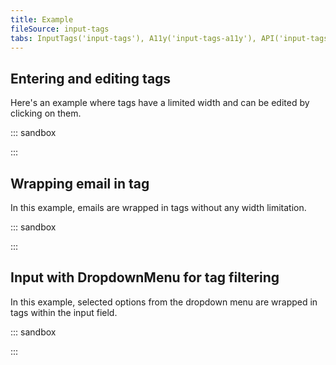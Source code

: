 ```yaml
---
title: Example
fileSource: input-tags
tabs: InputTags('input-tags'), A11y('input-tags-a11y'), API('input-tags-api'), Example('input-tags-code'), Changelog('input-tags-changelog')
---
```


## Entering and editing tags

Here's an example where tags have a limited width and can be edited by clicking on them.

::: sandbox

<script lang="tsx">
import React, { useState } from 'react';
import InputTags from '@semcore/ui/input-tags';
import Tooltip from '@semcore/ui/tooltip';

const Demo = () => {
  const [tags, setTags] = useState(['vk', 'fk', 'twitter', 'instagram']);
  const [value, setValue] = useState('');

  const handleAppendTags = (newTags) => {
    setTags((tags) => [...tags, ...newTags]);
    setValue('');
  };

  const handleRemoveTag = () => {
    if (tags.length === 0) return;
    setTags(tags.slice(0, -1));
    setValue(`${tags.slice(-1)[0]} ${value}`);
  };

  const handleCloseTag = (e) => {
    e.preventDefault();
  };

  const handleEditTag = (e) => {
    const { dataset } = e.currentTarget;
    let allTags = [...tags];
    if (value) {
      allTags = [...allTags, value];
    }
    setTags(allTags.filter((tag, ind) => ind !== Number(dataset.id)));
    if (!e.defaultPrevented) {
      setValue(tags[dataset.id]);
    }
    return false;
  };

  const handleBlurInput = (e) => {
    const { value } = e.currentTarget;
    if (value) handleAppendTags([value]);
  };

  return (
    <InputTags size='l' onAppend={handleAppendTags} onRemove={handleRemoveTag}>
      {tags.map((tag, idx) => (
        <Tooltip key={idx}>
          <Tooltip.Trigger
            tag={InputTags.Tag}
            theme='primary'
            editable
            data-id={idx}
            onClick={handleEditTag}
          >
            <InputTags.Tag.Text>{tag}</InputTags.Tag.Text>
            <InputTags.Tag.Close onClick={handleCloseTag} />
          </Tooltip.Trigger>
          <Tooltip.Popper>tag</Tooltip.Popper>
        </Tooltip>
      ))}
      <InputTags.Value
        value={value}
        onChange={setValue}
        onBlur={handleBlurInput}
        aria-label='Input with tags'
      />
    </InputTags>
  );
};


</script>

:::

## Wrapping email in tag

In this example, emails are wrapped in tags without any width limitation.

::: sandbox

<script lang="tsx">
import React, { useState } from 'react';
import InputTags from '@semcore/ui/input-tags';
import Select from '@semcore/ui/select';

const isValidEmail = (value) => /.+@.+\..+/i.test(value.toLowerCase());

const defaultTags = ['bob@vk.com', 'wolf@instagram.dot', 'fekla@fk.com', 'tuz@twitter.net'];

const Demo = () => {
  const [tags, setTags] = useState(defaultTags);
  const [value, setValue] = useState('');

  const changeState = (tags, value) => {
    if (tags !== undefined) {
      setTags(tags);
    }
    if (value !== undefined) {
      setValue(() => value);
    }
  };

  const handleAppendTags = (newTags) => {
    setTags((tags) => [...tags, ...newTags]);
    setValue(() => '');
  };

  const handleRemoveTag = () => {
    changeState(tags.slice(0, -1), tags.slice(-1)[0]);
  };

  const handleChange = (value) => {
    changeState(undefined, value);
  };

  const handleCloseTag = (e) => {
    const { dataset } = e.currentTarget;
    changeState(
      tags.filter((tag, ind) => ind !== Number(dataset.id)),
      undefined,
    );
  };

  const handleSelect = (value) => {
    changeState([...tags, value], '');
  };

  return (
    <Select interaction='focus' onChange={handleSelect}>
      <Select.Trigger
        tag={InputTags}
        size='l'
        onAppend={handleAppendTags}
        onRemove={handleRemoveTag}
      >
        {tags.map((tag, idx) => (
          <InputTags.Tag
            key={idx}
            theme='primary'
            color={isValidEmail(tag) ? 'green-500' : 'red-500'}
          >
            <InputTags.Tag.Text>{tag}</InputTags.Tag.Text>
            <InputTags.Tag.Close data-id={idx} onClick={handleCloseTag} />
          </InputTags.Tag>
        ))}
        <InputTags.Value
          placeholder='bob@company.com, johndoe@domain.com'
          value={value}
          onChange={handleChange}
        />
      </Select.Trigger>
      {value && (
        <Select.Menu>
          <Select.Option value={value}>{value}</Select.Option>
        </Select.Menu>
      )}
    </Select>
  );
};


</script>

:::

## Input with DropdownMenu for tag filtering

In this example, selected options from the dropdown menu are wrapped in tags within the input field.

::: sandbox

<script lang="tsx">
import React, { useState } from 'react';
import InputTags from '@semcore/ui/input-tags';
import DropdownMenu from '@semcore/ui/dropdown-menu';

const tagsSelect = ['vk', 'fk', 'twitter', 'instagram'];

const Demo = () => {
  const [tags, setTags] = useState([]);
  const [valueInput, setValueInput] = useState('');
  const [visible, setVisible] = useState(false);

  function onRemoveLastTag() {
    if (tags.length) {
      setValueInput(tags[tags.length - 1]);
      setTags(tags.slice(0, -1));
    }
  }

  function onRemoveTag(index) {
    setTags(tags.filter((tag, i) => i !== index));
  }

  function onChangeValue(value) {
    setValueInput(value);
    setVisible(true);
  }

  function onSelectTag(value) {
    setTags(tags.concat(value));
    setValueInput('');
  }

  const tagsFilter = tagsSelect.filter((tag) => tag.includes(valueInput));

  return (
    <DropdownMenu
      interaction='focus'
      size='l'
      visible={visible}
      onVisibleChange={(visible) => setVisible(visible)}
    >
      <DropdownMenu.Trigger>
        {({ getTriggerProps }) => (
          <InputTags w={200} size='l' onRemove={onRemoveLastTag} {...getTriggerProps({})}>
            {tags.map((tag, i) => (
              <InputTags.Tag key={i} theme='primary'>
                <InputTags.Tag.Text>{tag}</InputTags.Tag.Text>
                <InputTags.Tag.Close onClick={onRemoveTag.bind(this, i)} />
              </InputTags.Tag>
            ))}
            <InputTags.Value
              value={valueInput}
              onChange={onChangeValue}
              aria-label='input with tags'
            />
          </InputTags>
        )}
      </DropdownMenu.Trigger>
      <DropdownMenu.Menu>
        {tagsFilter.map((tag, i) => (
          <DropdownMenu.Item key={i} onClick={() => onSelectTag(tag)}>
            {tag}
          </DropdownMenu.Item>
        ))}
        {!tagsFilter.length && <DropdownMenu.ItemHint>Not found</DropdownMenu.ItemHint>}
      </DropdownMenu.Menu>
    </DropdownMenu>
  );
}
</script>

:::
